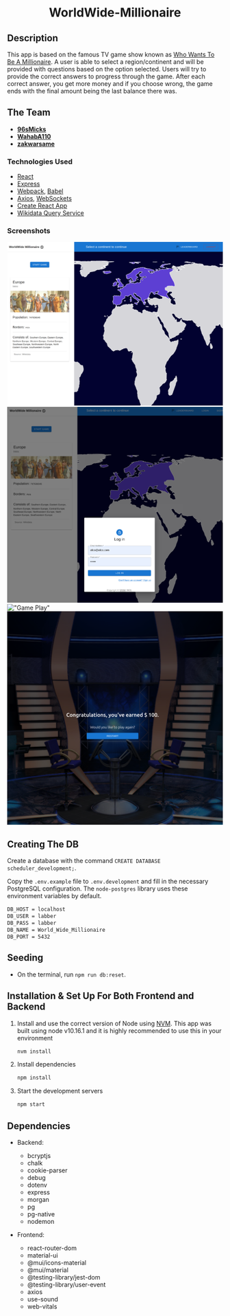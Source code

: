 <h1 align="center">
  WorldWide-Millionaire
</h1>

## Description

This app is based on the famous TV game show known as [Who Wants To Be A Millionaire](https://en.wikipedia.org/wiki/Who_Wants_to_Be_a_Millionaire_(American_game_show)). A user is able to select a region/continent and will be provided with questions based on the option selected. Users will try to provide the correct answers to progress through the game. After each correct answer, you get more money and if you choose wrong, the game ends with the final amount being the last balance there was.

## The Team

- **[96sMicks](https://github.com/96sMicks)**
- **[WahabA110](https://github.com/WahabA110)**
- **[zakwarsame](https://github.com/zakwarsame)**

### Technologies Used

- [React](https://reactjs.org/)
- [Express](https://expressjs.com/)
- [Webpack](https://webpack.js.org/), [Babel](https://babeljs.io/)
- [Axios](https://github.com/axios/axios), [WebSockets](https://developer.mozilla.org/en-US/docs/Web/API/WebSockets_API)
- [Create React App](https://facebook.github.io/create-react-app/)
- [Wikidata Query Service](https://query.wikidata.org/)

### Screenshots

!["Home page"](https://github.com/96sMicks/WorldWide-Millionaire/blob/main/screenshots/home.png)
!["Login"](https://github.com/96sMicks/WorldWide-Millionaire/blob/main/screenshots/login.png)
!["Game Play"](https://github.com/96sMicks/WorldWide-Millionaire/blob/main/screenshots/game_play.png)
!["Final"](https://github.com/96sMicks/WorldWide-Millionaire/blob/main/screenshots/final.png)

## Creating The DB

Create a database with the command `CREATE DATABASE scheduler_development;`.

Copy the `.env.example` file to `.env.development` and fill in the necessary PostgreSQL configuration. The `node-postgres` library uses these environment variables by default.

```
DB_HOST = localhost
DB_USER = labber
DB_PASS = labber
DB_NAME = World_Wide_Millionaire 
DB_PORT = 5432
```

## Seeding

- On the terminal, run `npm run db:reset`.

## Installation & Set Up For Both Frontend and Backend

1. Install and use the correct version of Node using [NVM](https://github.com/nvm-sh/nvm). This app was built using node v10.16.1 and it is highly recommended to use this in your environment

   ```sh
   nvm install
   ```

1. Install dependencies

   ```sh
   npm install
   ```

1. Start the development servers

   ```sh
   npm start
   ```

## Dependencies

- Backend:
    - bcryptjs
    - chalk
    - cookie-parser
    - debug
    - dotenv
    - express
    - morgan
    - pg
    - pg-native
    - nodemon

- Frontend:
    - react-router-dom
    - material-ui
    - @mui/icons-material
    - @mui/material
    - @testing-library/jest-dom
    - @testing-library/user-event
    - axios
    - use-sound
    - web-vitals